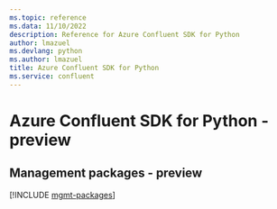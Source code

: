 ```yaml
---
ms.topic: reference
ms.data: 11/10/2022
description: Reference for Azure Confluent SDK for Python
author: lmazuel
ms.devlang: python
ms.author: lmazuel
title: Azure Confluent SDK for Python
ms.service: confluent
---
```

# Azure Confluent SDK for Python - preview

## Management packages - preview
[!INCLUDE [mgmt-packages](confluent-mgmt-index.md)]